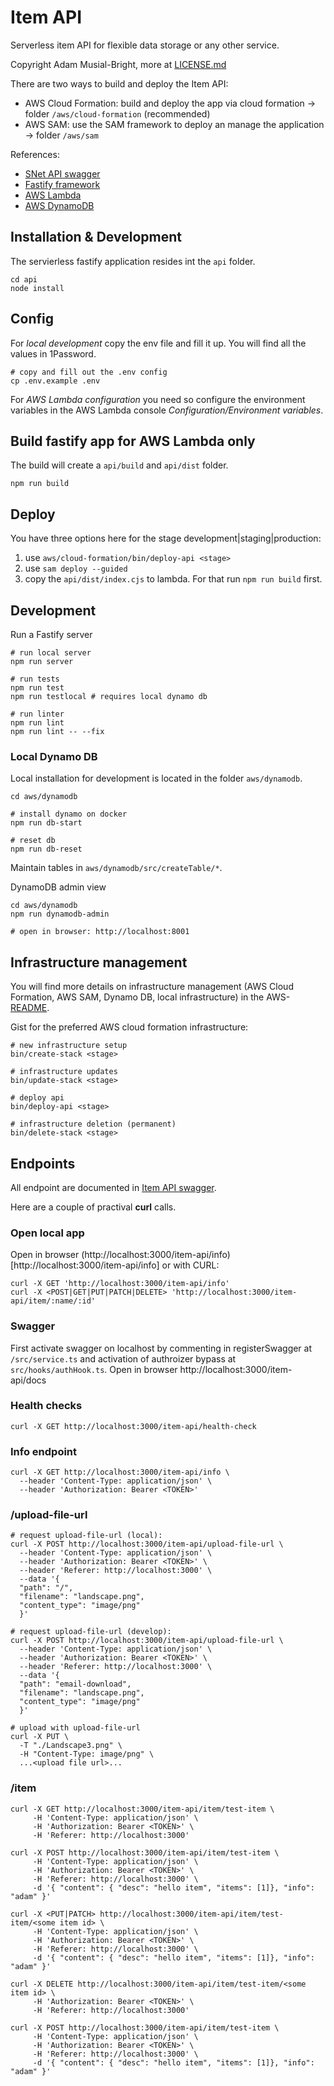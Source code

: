 # Item API
Serverless item API for flexible data storage or any other service.

Copyright Adam Musial-Bright, more at [LICENSE.md](LICENSE.md)

There are two ways to build and deploy the Item API:
- AWS Cloud Formation: build and deploy the app via cloud formation -> folder `/aws/cloud-formation` (recommended)
- AWS SAM: use the SAM framework to deploy an manage the application -> folder `/aws/sam`


References:
- [SNet API swagger](../../docs/item-api/swagger-item-api.md)
- [Fastify framework](https://fastify.dev/)
- [AWS Lambda](https://docs.aws.amazon.com/lambda/latest/dg/welcome.html)
- [AWS DynamoDB](https://docs.aws.amazon.com/amazondynamodb/latest/developerguide/Introduction.html)


## Installation & Development
The servierless fastify application resides int the `api` folder.
```
cd api
node install
```


## Config
For _local development_ copy the env file and fill it up. You will find all the values in 1Password.

```
# copy and fill out the .env config
cp .env.example .env
```

For _AWS Lambda configuration_ you need so configure the environment variables in the AWS Lambda console *Configuration/Environment variables*. 

## Build fastify app for AWS Lambda only
The build will create a `api/build` and `api/dist` folder.
```
npm run build
```

## Deploy
You have three options here for the stage development|staging|production:
1. use `aws/cloud-formation/bin/deploy-api <stage>`
2. use `sam deploy --guided`
3. copy the `api/dist/index.cjs` to lambda. For that run `npm run build` first.

## Development
Run a Fastify server
```
# run local server
npm run server

# run tests
npm run test
npm run testlocal # requires local dynamo db

# run linter
npm run lint
npm run lint -- --fix
```

### Local Dynamo DB

Local installation for development is located in the folder `aws/dynamodb`.
```
cd aws/dynamodb

# install dynamo on docker
npm run db-start

# reset db
npm run db-reset

```
Maintain tables in `aws/dynamodb/src/createTable/*`.

DynamoDB admin view
```
cd aws/dynamodb
npm run dynamodb-admin

# open in browser: http://localhost:8001
```

## Infrastructure management
You will find more details on infrastructure management (AWS Cloud Formation, AWS SAM, Dynamo DB, local infrastructure) in the AWS-[README](aws/README.md).

Gist for the preferred AWS cloud formation infrastructure:
```
# new infrastructure setup
bin/create-stack <stage>

# infrastructure updates
bin/update-stack <stage>

# deploy api
bin/deploy-api <stage>

# infrastructure deletion (permanent)
bin/delete-stack <stage>
```


## Endpoints
All endpoint are documented in [Item API swagger](docs/swagger-item-api.md).

Here are a couple of practival __curl__ calls.

### Open local app
Open in browser (http://localhost:3000/item-api/info)[http://localhost:3000/item-api/info] or with CURL:
```
curl -X GET 'http://localhost:3000/item-api/info'
curl -X <POST|GET|PUT|PATCH|DELETE> 'http://localhost:3000/item-api/item/:name/:id'
```

### Swagger
First activate swagger on localhost by commenting in registerSwagger at `/src/service.ts` and activation of authroizer bypass at `src/hooks/authHook.ts`.
Open in browser http://localhost:3000/item-api/docs 

### Health checks
```
curl -X GET http://localhost:3000/item-api/health-check
```

### Info endpoint
```
curl -X GET http://localhost:3000/item-api/info \
  --header 'Content-Type: application/json' \
  --header 'Authorization: Bearer <TOKEN>'
```


### /upload-file-url
```
# request upload-file-url (local):
curl -X POST http://localhost:3000/item-api/upload-file-url \
  --header 'Content-Type: application/json' \
  --header 'Authorization: Bearer <TOKEN>' \
  --header 'Referer: http://localhost:3000' \
  --data '{                      
  "path": "/",
  "filename": "landscape.png",
  "content_type": "image/png"
  }'

# request upload-file-url (develop):
curl -X POST http://localhost:3000/item-api/upload-file-url \
  --header 'Content-Type: application/json' \
  --header 'Authorization: Bearer <TOKEN>' \
  --header 'Referer: http://localhost:3000' \
  --data '{                      
  "path": "email-download",
  "filename": "landscape.png",
  "content_type": "image/png"
  }'

# upload with upload-file-url
curl -X PUT \ 
  -T "./Landscape3.png" \
  -H "Content-Type: image/png" \
  ...<upload file url>...
```


### /item
```
curl -X GET http://localhost:3000/item-api/item/test-item \
     -H 'Content-Type: application/json' \
     -H 'Authorization: Bearer <TOKEN>' \
     -H 'Referer: http://localhost:3000' 

curl -X POST http://localhost:3000/item-api/item/test-item \
     -H 'Content-Type: application/json' \
     -H 'Authorization: Bearer <TOKEN>' \
     -H 'Referer: http://localhost:3000' \
     -d '{ "content": { "desc": "hello item", "items": [1]}, "info": "adam" }'

curl -X <PUT|PATCH> http://localhost:3000/item-api/item/test-item/<some item id> \
     -H 'Content-Type: application/json' \
     -H 'Authorization: Bearer <TOKEN>' \
     -H 'Referer: http://localhost:3000' \
     -d '{ "content": { "desc": "hello item", "items": [1]}, "info": "adam" }'

curl -X DELETE http://localhost:3000/item-api/item/test-item/<some item id> \
     -H 'Authorization: Bearer <TOKEN>' \
     -H 'Referer: http://localhost:3000' 

curl -X POST http://localhost:3000/item-api/item/test-item \
     -H 'Content-Type: application/json' \
     -H 'Authorization: Bearer <TOKEN>' \
     -H 'Referer: http://localhost:3000' \
     -d '{ "content": { "desc": "hello item", "items": [1]}, "info": "adam" }'
```
